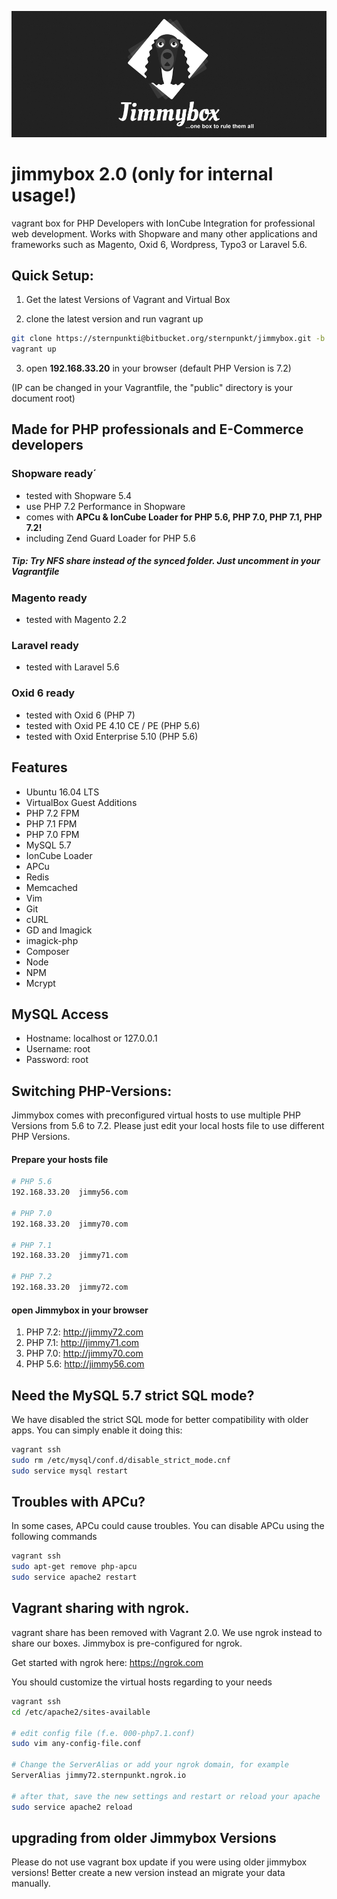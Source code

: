 ![alt tag](https://raw.githubusercontent.com/JarJarBernie/jimmybox/master/public/src/jimmybox.png)

# jimmybox 2.0 (only for internal usage!)
vagrant box for PHP Developers with IonCube Integration for professional web development. Works with Shopware and many other applications and frameworks such as Magento, Oxid 6, Wordpress, Typo3 or Laravel 5.6.

## Quick Setup:
1) Get the latest Versions of Vagrant and Virtual Box

2) clone the latest version and run vagrant up
```bash
git clone https://sternpunkti@bitbucket.org/sternpunkt/jimmybox.git -b releases/internal .
vagrant up
```

3) open **192.168.33.20** in your browser (default PHP Version is 7.2)

(IP can be changed in your Vagrantfile, the "public" directory is your document root)

## Made for PHP professionals and E-Commerce developers
### Shopware ready´
- tested with Shopware 5.4
- use PHP 7.2 Performance in Shopware
- comes with **APCu & IonCube Loader for PHP 5.6, PHP 7.0, PHP 7.1, PHP 7.2!**
- including Zend Guard Loader for PHP 5.6

##### Tip: Try NFS share instead of the synced folder. Just uncomment in your Vagrantfile

### Magento ready
- tested with Magento 2.2

### Laravel ready
- tested with Laravel 5.6

### Oxid 6 ready
- tested with Oxid 6 (PHP 7)
- tested with Oxid PE 4.10 CE / PE (PHP 5.6)
- tested with Oxid Enterprise 5.10 (PHP 5.6)

## Features
- Ubuntu 16.04 LTS
- VirtualBox Guest Additions
- PHP 7.2 FPM
- PHP 7.1 FPM
- PHP 7.0 FPM
- MySQL 5.7
- IonCube Loader
- APCu
- Redis
- Memcached
- Vim
- Git
- cURL
- GD and Imagick
- imagick-php
- Composer
- Node
- NPM
- Mcrypt

## MySQL Access

- Hostname: localhost or 127.0.0.1
- Username: root
- Password: root

## Switching PHP-Versions:

Jimmybox comes with preconfigured virtual hosts to use multiple PHP Versions from 5.6 to 7.2. Please just edit your local hosts file to use different PHP Versions.

#### Prepare your hosts file

```bash
# PHP 5.6
192.168.33.20  jimmy56.com

# PHP 7.0
192.168.33.20  jimmy70.com

# PHP 7.1
192.168.33.20  jimmy71.com

# PHP 7.2
192.168.33.20  jimmy72.com
```

#### open Jimmybox in your browser
1) PHP 7.2: http://jimmy72.com
2) PHP 7.1: http://jimmy71.com
3) PHP 7.0: http://jimmy70.com
4) PHP 5.6: http://jimmy56.com

## Need the MySQL 5.7 strict SQL mode?
We have disabled the strict SQL mode for better compatibility with older apps. You can simply enable it doing this:

```bash
vagrant ssh
sudo rm /etc/mysql/conf.d/disable_strict_mode.cnf
sudo service mysql restart
```

## Troubles with APCu?
In some cases, APCu could cause troubles. You can disable APCu using the following commands

```bash
vagrant ssh
sudo apt-get remove php-apcu
sudo service apache2 restart
```

## Vagrant sharing with ngrok.
vagrant share has been removed with Vagrant 2.0. We use ngrok instead to share our boxes. Jimmybox is pre-configured for ngrok.

Get started with ngrok here:
https://ngrok.com

You should customize the virtual hosts regarding to your needs

```bash
vagrant ssh
cd /etc/apache2/sites-available

# edit config file (f.e. 000-php7.1.conf)
sudo vim any-config-file.conf

# Change the ServerAlias or add your ngrok domain, for example
ServerAlias jimmy72.sternpunkt.ngrok.io

# after that, save the new settings and restart or reload your apache
sudo service apache2 reload
```

## upgrading from older Jimmybox Versions
Please do not use vagrant box update if you were using older jimmybox versions! Better create a new version instead an migrate your data manually.
